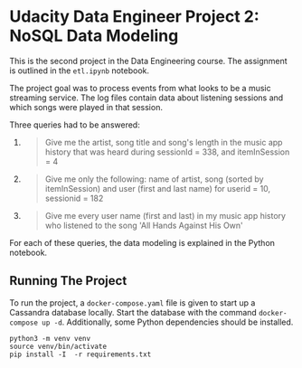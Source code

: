 # Udacity Data Engineer Project 2: NoSQL Data Modeling 

This is the second project in the Data Engineering course. 
The assignment is outlined in the `etl.ipynb` notebook. 

The project goal was to process events from what looks to be a music streaming service. 
The log files contain data about listening sessions and which songs were played in that session.

Three queries had to be answered:

1. > Give me the artist, song title and song's length in the music app history that was heard during  sessionId = 338, and itemInSession  = 4
2. > Give me only the following: name of artist, song (sorted by itemInSession) and user (first and last name) for userid = 10, sessionid = 182
3. > Give me every user name (first and last) in my music app history who listened to the song 'All Hands Against His Own'

For each of these queries, the data modeling is explained in the Python notebook.

## Running The Project 

To run the project, a `docker-compose.yaml` file is given to start up a Cassandra database locally.
Start the database with the command `docker-compose up -d`.
Additionally, some Python dependencies should be installed.

```
python3 -m venv venv
source venv/bin/activate 
pip install -I  -r requirements.txt 
```